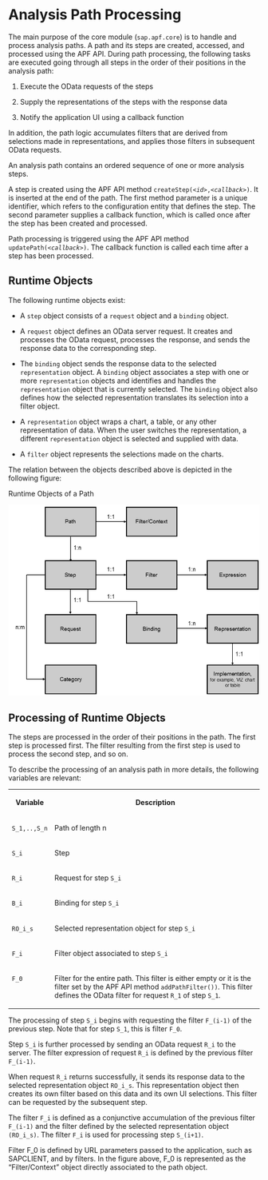 <!-- loiof7da7d53b5c19456e10000000a423f68 -->

# Analysis Path Processing

The main purpose of the core module \(`sap.apf.core`\) is to handle and process analysis paths. A path and its steps are created, accessed, and processed using the APF API. During path processing, the following tasks are executed going through all steps in the order of their positions in the analysis path:

1.  Execute the OData requests of the steps

2.  Supply the representations of the steps with the response data

3.  Notify the application UI using a callback function


In addition, the path logic accumulates filters that are derived from selections made in representations, and applies those filters in subsequent OData requests.

An analysis path contains an ordered sequence of one or more analysis steps.

A step is created using the APF API method <code>createStep(<i class="varname">&lt;id&gt;</i>,<i class="varname">&lt;callback&gt;</i>)</code>. It is inserted at the end of the path. The first method parameter is a unique identifier, which refers to the configuration entity that defines the step. The second parameter supplies a callback function, which is called once after the step has been created and processed.

Path processing is triggered using the APF API method <code>updatePath(<i class="varname">&lt;callback&gt;</i>)</code>. The callback function is called each time after a step has been processed.



## Runtime Objects

The following runtime objects exist:

-   A `step` object consists of a `request` object and a `binding` object.

-   A `request` object defines an OData server request. It creates and processes the OData request, processes the response, and sends the response data to the corresponding step.

-   The `binding` object sends the response data to the selected `representation` object. A `binding` object associates a step with one or more `representation` objects and identifies and handles the `representation` object that is currently selected. The `binding` object also defines how the selected representation translates its selection into a filter object.

-   A `representation` object wraps a chart, a table, or any other representation of data. When the user switches the representation, a different `representation` object is selected and supplied with data.

-   A `filter` object represents the selections made on the charts.


The relation between the objects described above is depicted in the following figure:

   
  
<a name="loiof7da7d53b5c19456e10000000a423f68__fig_v4k_v3x_l4"/>Runtime Objects of a Path

 ![](images/Runtime_Objects_of_a_Path_c2f67ec.png "Runtime Objects of a Path") 



## Processing of Runtime Objects

The steps are processed in the order of their positions in the path. The first step is processed first. The filter resulting from the first step is used to process the second step, and so on.

To describe the processing of an analysis path in more details, the following variables are relevant:


<table>
<tr>
<th valign="top">

Variable



</th>
<th valign="top">

Description



</th>
</tr>
<tr>
<td valign="top">

`S_1,..,S_n` 



</td>
<td valign="top">

Path of length n



</td>
</tr>
<tr>
<td valign="top">

`S_i` 



</td>
<td valign="top">

Step



</td>
</tr>
<tr>
<td valign="top">

`R_i` 



</td>
<td valign="top">

Request for step `S_i` 



</td>
</tr>
<tr>
<td valign="top">

`B_i` 



</td>
<td valign="top">

Binding for step `S_i` 



</td>
</tr>
<tr>
<td valign="top">

`RO_i_s` 



</td>
<td valign="top">

Selected representation object for step `S_i` 



</td>
</tr>
<tr>
<td valign="top">

`F_i` 



</td>
<td valign="top">

Filter object associated to step `S_i` 



</td>
</tr>
<tr>
<td valign="top">

`F_0` 



</td>
<td valign="top">

Filter for the entire path. This filter is either empty or it is the filter set by the APF API method `addPathFilter())`. This filter defines the OData filter for request `R_1` of step `S_1`.



</td>
</tr>
</table>

The processing of step `S_i` begins with requesting the filter `F_(i-1)` of the previous step. Note that for step `S_1`, this is filter `F_0`.

Step `S_i` is further processed by sending an OData request `R_i` to the server. The filter expression of request `R_i` is defined by the previous filter `F_(i-1)`.

When request `R_i` returns successfully, it sends its response data to the selected representation object `RO_i_s`. This representation object then creates its own filter based on this data and its own UI selections. This filter can be requested by the subsequent step.

The filter `F_i` is defined as a conjunctive accumulation of the previous filter `F_(i-1)` and the filter defined by the selected representation object `(RO_i_s)`. The filter `F_i` is used for processing step `S_(i+1)`.

Filter F\_0 is defined by URL parameters passed to the application, such as SAPCLIENT, and by filters. In the figure above, F\_0 is represented as the “Filter/Context” object directly associated to the path object.

